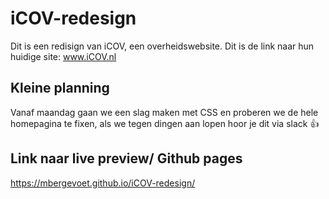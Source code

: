 # iCOV-redesign
Dit is een redisign van iCOV, een overheidswebsite.
Dit is de link naar hun huidige site: www.iCOV.nl

## Kleine planning
Vanaf maandag gaan we een slag maken met CSS en proberen we de hele homepagina te fixen, als we tegen dingen aan lopen hoor je dit via slack :thumbsup:


## Link naar live preview/ Github pages
https://mbergevoet.github.io/iCOV-redesign/
